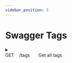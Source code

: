```yaml
---
sidebar_position: 5
---
```

# Swagger Tags

<details>
  <summary>
    <div>
      <span style={{ fontWeight: 'bold', color: '#0096FF' }}>GET</span>&nbsp; &nbsp; /tags &nbsp; &nbsp; &nbsp; Get all tags
    </div>
  </summary>

  **Parameters:** No parameters

  **Responses:**

  **Curl:**
  ```bash
  curl -X 'GET' \
    'http://localhost:3000/api/tags' \
    -H 'accept: */*'
  ```

  **Request URL:**
  
  http://localhost:3000/api/tags

  **Server response:**
  | Code | Details        |
  | ---- | -------------- |
  | 200  | See JSON below |

  ```json
  {
    "tags": [
      "voluptate",
      "rerum",
      "ducimus",
      "hic",
      "maiores",
      "omnis",
      "quae",
      "possimus",
      "voluptatem",
      "cupiditate",
      "nostrum",
      "quia",
      "quaerat",
      "numquam",
      "necessitatibus",
      "vitae",
      "repellat",
      "labore",
      "dicta",
      "blanditiis",
      "facilis",
      "dolores",
      "aut",
      "consectetur",
      "ullam",
      "unde",
      "commodi",
      "excepturi",
      "sed",
      "nulla",
      "fugit",
      "vel",
      "at",
      "aliquid",
      "consequuntur",
      "consequatur",
      "esse",
      "sunt",
      "eos",
      "laborum",
      "quos",
      "quas",
      "nihil",
      "non",
      "beatae",
      "exercitationem",
      "qui",
      "id",
      "nemo",
      "quasi",
      "reiciendis",
      "neque",
      "enim",
      "tenetur",
      "voluptatibus",
      "occaecati",
      "sit",
      "est",
      "error",
      "et",
      "sequi",
      "doloribus",
      "deserunt",
      "fugiat",
      "sapiente",
      "ipsum",
      "magnam",
      "asperiores",
      "in",
      "implementations",
      "codebaseShow",
      "welcome",
      "introduction",
      "no",
      "tags",
      "needed",
      "link",
      "me",
      "markdown",
      "test",
      "can you change me?" ,
      "training",
      "dragons",
      "asd",
      "Flowers",
      "Delivery"
    ]
  }
  ```

  | Response headers               |
  | ------------------------------ |
  | content-type: application/json |

  **Responses:**
  | Code | Description                 | Links    |
  | ---- | --------------------------- | -------- |
  | 200  | Tags retrieved successfully | No links |
  | 422  | Unexpected error            | No links |

</details>